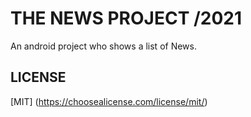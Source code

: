 # THE NEWS PROJECT /2021

An android project who shows a list of News.

## LICENSE

[MIT] (https://choosealicense.com/license/mit/)